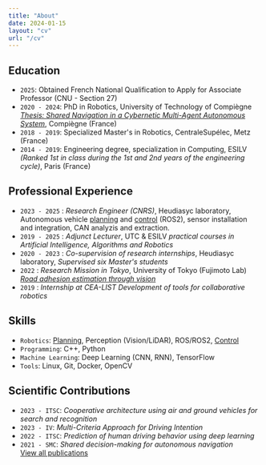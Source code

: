 ```yaml
---
title: "About"
date: 2024-01-15
layout: "cv"
url: "/cv"
---
```


## <i class="bi bi-mortarboard me-3"></i> Education  
- `2025`: Obtained French National Qualification to Apply for Associate Professor (CNU - Section 27)
- `2020 - 2024`: PhD in Robotics, University of Technology of Compiègne *[Thesis: Shared Navigation in a Cybernetic Multi-Agent Autonomous System](/articles/article_thesis/)*, Compiègne (France)
- `2018 - 2019`: Specialized Master's in Robotics, CentraleSupélec, Metz (France) 
- `2014 - 2019`: Engineering degree, specialization in Computing, ESILV *(Ranked 1st in class during the 1st and 2nd years of the engineering cycle)*, Paris (France)  

## <i class="bi bi-briefcase me-3"></i> Professional Experience  
- `2023 - 2025` : *Research Engineer (CNRS)*, Heudiasyc laboratory, Autonomous vehicle [planning](/projects/project_autosys_local-planning/) and [control](/projects/project_autosys_control/) (ROS2), sensor installation and integration, CAN analyzis and extraction.
- `2019 - 2025` : *Adjunct Lecturer*, UTC & ESILV *practical courses in Artificial Intelligence, Algorithms and Robotics*  
- `2020 - 2023` : *Co-supervision of research internships*, Heudiasyc laboratory, *Supervised six Master's students*  
- `2022` : *Research Mission in Tokyo*, University of Tokyo (Fujimoto Lab)  *[Road adhesion estimation through vision](/projects/project_friction-detection/)*  
- `2019` : *Internship at CEA-LIST*  *Development of tools for collaborative robotics*  

## <i class="bi bi-laptop me-3"></i> Skills  
- `Robotics`: [Planning](/tags/planning/), Perception (Vision/LiDAR), ROS/ROS2, [Control](/tags/control/)
- `Programming`: C++, Python  
- `Machine Learning`: Deep Learning (CNN, RNN), TensorFlow  
- `Tools`: Linux, Git, Docker, OpenCV  

## <i class="bi bi-book-half me-3"></i> Scientific Contributions  
- `2023 - ITSC`: *Cooperative architecture using air and ground vehicles for search and recognition*  
- `2023 - IV`: *Multi-Criteria Approach for Driving Intention*  
- `2022 - ITSC`: *Prediction of human driving behavior using deep learning*  
- `2021 - SMC`: *Shared decision-making for autonomous navigation*  
<i class="bi bi-journal-text"></i> [View all publications](/articles/)

